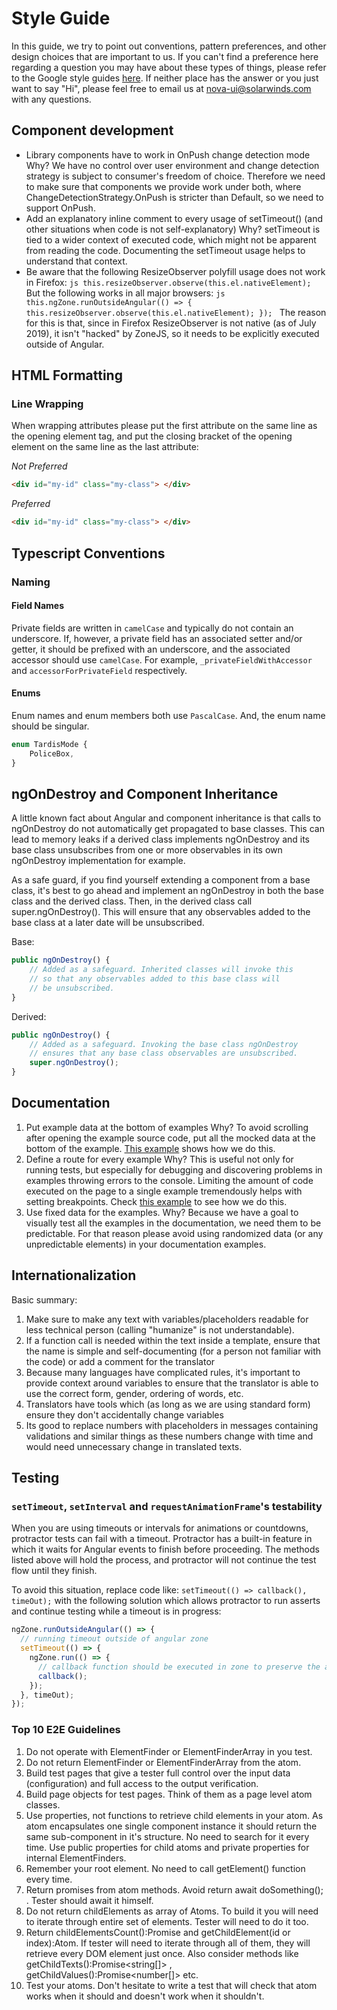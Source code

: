 # Style Guide

In this guide, we try to point out conventions, pattern preferences, and other design choices that are
important to us. If you can't find a preference here regarding a question you may have about these types
of things, please refer to the Google style guides [here](https://google.github.io/styleguide/). If
neither place has the answer or you just want to say "Hi", please feel free to email us at
nova-ui@solarwinds.com with any questions.

## Component development

-   Library components have to work in OnPush change detection mode
    Why? We have no control over user environment and change detection strategy is subject to consumer's freedom of choice. Therefore we need to make sure that components we provide work under both, where ChangeDetectionStrategy.OnPush is stricter than Default, so we need to support OnPush.
-   Add an explanatory inline comment to every usage of setTimeout() (and other situations when code is not self-explanatory)
    Why? setTimeout is tied to a wider context of executed code, which might not be apparent from reading the code. Documenting the setTimeout usage helps to understand that context.
-   Be aware that the following ResizeObserver polyfill usage does not work in Firefox:
    `js this.resizeObserver.observe(this.el.nativeElement); `
    But the following works in all major browsers:
    `js this.ngZone.runOutsideAngular(() => { this.resizeObserver.observe(this.el.nativeElement); }); `
    The reason for this is that, since in Firefox ResizeObserver is not native (as of July 2019), it isn't "hacked" by ZoneJS, so it needs to be explicitly executed outside of Angular.

## HTML Formatting

### Line Wrapping

When wrapping attributes please put the first attribute on the same line as the opening element tag, and put the closing bracket of the opening element on the same
line as the last attribute:

<em>Not Preferred</em>

```html
<div id="my-id" class="my-class"> </div>
```

<em>Preferred</em>

```html
<div id="my-id" class="my-class"> </div>
```

## Typescript Conventions

### Naming

#### Field Names

Private fields are written in `camelCase` and typically do not contain an underscore. If, however, a private field has an associated setter and/or getter, it should be prefixed with an underscore, and the associated accessor should use `camelCase`. For example, `_privateFieldWithAccessor` and `accessorForPrivateField` respectively.

#### Enums

Enum names and enum members both use `PascalCase`. And, the enum name should be singular.

```ts
enum TardisMode {
    PoliceBox,
}
```

## ngOnDestroy and Component Inheritance

A little known fact about Angular and component inheritance is that calls to ngOnDestroy do not automatically get propagated to base classes. This can lead to memory leaks if a derived class implements ngOnDestroy and its base class unsubscribes from one or more observables in its own ngOnDestroy implementation for example.

As a safe guard, if you find yourself extending a component from a base class, it's best to go ahead and implement an ngOnDestroy in both the base class and the derived class. Then, in the derived class call super.ngOnDestroy(). This will ensure that any observables added to the base class at a later date will be unsubscribed.

Base:

```js
public ngOnDestroy() {​​​​​​​​​​
    // Added as a safeguard. Inherited classes will invoke this
    // so that any observables added to this base class will
    // be unsubscribed.
}​​​​​​​​​​
```

Derived:

```js
public ngOnDestroy() {​​​​​​​​​​
    // Added as a safeguard. Invoking the base class ngOnDestroy
    // ensures that any base class observables are unsubscribed.
    super.ngOnDestroy();
}​​​​​​​​​​
```

## Documentation

1. Put example data at the bottom of examples
   Why? To avoid scrolling after opening the example source code, put all the mocked data at the bottom of the example. [This example](https://github.com/solarwinds/nova/blob/main/packages/charts/examples/components/demo/chart-types/line/line-chart-basic/line-chart-basic.example.component.ts#L41-L68) shows how we do this.
2. Define a route for every example
   Why? This is useful not only for running tests, but especially for debugging and discovering problems in examples throwing errors to the console. Limiting the amount of code executed on the page to a single example tremendously helps with setting breakpoints. Check [this example](https://github.com/solarwinds/nova/blob/main/packages/charts/examples/components/demo/chart-types/line/chart-docs-line.module.ts#L22-L100) to see how we do this.
3. Use fixed data for the examples.
   Why? Because we have a goal to visually test all the examples in the documentation, we need them to be predictable. For that reason please avoid using randomized data (or any unpredictable elements) in your documentation examples.

## Internationalization

Basic summary:

1. Make sure to make any text with variables/placeholders readable for less technical person (calling "humanize" is not understandable).
2. If a function call is needed within the text inside a template, ensure that the name is simple and self-documenting (for a person not familiar with the code) or add a comment for the translator
3. Because many languages have complicated rules, it's important to provide context around variables to ensure that the translator is able to use the correct form, gender, ordering of words, etc.
4. Translators have tools which (as long as we are using standard form) ensure they don't accidentally change variables
5. Its good to replace numbers with placeholders in messages containing validations and similar things as these numbers change with time and would need unnecessary change in translated texts.

## Testing

### `setTimeout`, `setInterval` and `requestAnimationFrame`'s testability

When you are using timeouts or intervals for animations or countdowns, protractor tests can fail with a timeout.
Protractor has a built-in feature in which it waits for Angular events to finish before proceeding. The methods listed above will hold the process, and protractor will not continue the test flow until they finish.

To avoid this situation, replace code like:
`setTimeout(() => callback(), timeOut);`
with the following solution which allows protractor to run asserts and continue testing while a timeout is in progress:

```js
ngZone.runOutsideAngular(() => {​​​​
  // running timeout outside of angular zone
  setTimeout(() => {​​​​
    ngZone.run(() => {​​​​
      // callback function should be executed in zone to preserve the angular change detection
      callback();
    }​​​​);
  }​​​​, timeOut);
}​​​​);
```

### Top 10 E2E Guidelines

1. Do not operate with ElementFinder or ElementFinderArray in you test.
2. Do not return ElementFinder or ElementFinderArray from the atom.
3. Build test pages that give a tester full control over the input data (configuration) and full access to the output verification.
4. Build page objects for test pages. Think of them as a page level atom classes.
5. Use properties, not functions to retrieve child elements in your atom. As atom encapsulates one single component instance it should return the same sub-component in it's structure. No need to search for it every time. Use public properties for child atoms and private properties for internal ElementFinders.
6. Remember your root element. No need to call getElement() function every time.
7. Return promises from atom methods. Avoid return await doSomething(); . Tester should await it himself.
8. Do not return childElements as array of Atoms. To build it you will need to iterate through entire set of elements. Tester will need to do it too.
9. Return childElementsCount():Promise<number> and getChildElement(id or index):Atom. If tester will need to iterate through all of them, they will retrieve every DOM element just once. Also consider methods like getChildTexts():Promise<string[]> , getChildValues():Promise<number[]> etc.
10. Test your atoms. Don't hesitate to write a test that will check that atom works when it should and doesn't work when it shouldn't.
